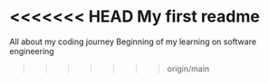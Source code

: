 <<<<<<< HEAD
My first readme
=======
All about my coding journey
Beginning of my learning on software engineering
>>>>>>> origin/main
